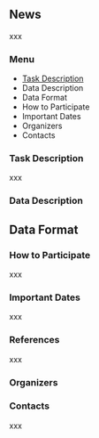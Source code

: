 ## News

xxx

### Menu

- [Task Description](#task-description)
- Data Description
- Data Format
- How to Participate
- Important Dates
- Organizers
- Contacts


### Task Description

xxx

### Data Description

## Data Format

### How to Participate

xxx

### Important Dates

xxx

### References

xxx

### Organizers

### Contacts

xxx
